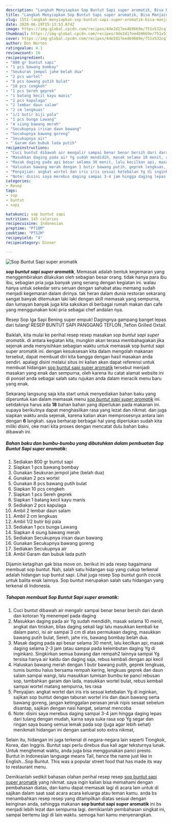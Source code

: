 ```yaml
---
description: "Langkah Menyiapkan Sop Buntut Sapi super aromatik, Bisa Manjain Lidah"
title: "Langkah Menyiapkan Sop Buntut Sapi super aromatik, Bisa Manjain Lidah"
slug: 1551-langkah-menyiapkan-sop-buntut-sapi-super-aromatik-bisa-manjain-lidah
date: 2020-06-19T15:13:53.674Z
image: https://img-global.cpcdn.com/recipes/4de2d17ee4b9669e/751x532cq70/sop-buntut-sapi-super-aromatik-foto-resep-utama.jpg
thumbnail: https://img-global.cpcdn.com/recipes/4de2d17ee4b9669e/751x532cq70/sop-buntut-sapi-super-aromatik-foto-resep-utama.jpg
cover: https://img-global.cpcdn.com/recipes/4de2d17ee4b9669e/751x532cq70/sop-buntut-sapi-super-aromatik-foto-resep-utama.jpg
author: Don Norton
ratingvalue: 4.1
reviewcount: 10
recipeingredient:
- "800 gr buntut sapi"
- "1 pcs bawang bombay"
- "Seukuran jempol jahe belah dua"
- "2 pcs wortel"
- "8 pcs bawang putih bulat"
- "10 pcs cengkeh"
- "1 pcs Sereh geprek"
- "1 batang kecil kayu manis"
- "2 pcs kapulaga"
- "2 lembar daun salam"
- "2 cm lengkuas"
- "1/2 butir biji pala"
- "1 pcs bunga Lawang"
- "4 siung bawang merah"
- "Secukupnya irisan daun bawang"
- "Secukupnya bawang goreng"
- "Secukupnya air"
- " Garam dan bubuk lada putih"
recipeinstructions:
- "Cuci buntut dibawah air mengalir sampai benar benar bersih dari darah dan kotoran Yg menempel pada daging"
- "Masukkan daging pada air Yg sudah mendidih, masak selama 10 menit, angkat dan tiriskan, bilas daging sekali lagi lalu masukkan kembali ke dalam panci, isi air sampai 3 cm di atas permukaan daging, masukkan bawang putih bulat, Sereh, jahe iris, bawang bombay belah dua."
- "Masak daging pada api besar selama 30 menit, lalu kecilkan api, masak daging selama 2-3 jam (atau sampai pada kelembutan daging Yg di inginkan). Singkirkan semua bawang dan rempah2 lainnya sampai Yg tersisa hanya air kaldu dan daging saja, rebus kembali dengan api kecil"
- "Haluskan bawang merah dengan 1 butir bawang putih, geprek lengkuas, tumis bumbu halus bersama rempah kering, lengkuas geprek dan daun salam sampai wangi, lalu masukkan tumisan bumbu ke panci rebusan sop, tambahkan garam dan lada, masukkan wortel bulat, rebus kembali sampai wortel matang sempurna, tes rasa"
- "Penyajian: angkat wortel dan iris iris sesuai ketebalan Yg di inginkan, sajikan sop buntut dengan taburan wortel iris dan daun bawang serta bawang goreng, jangan ketinggalan perasan jeruk nipis sesaat sebelum disantap, sajikan dengan nasi hangat, selamat mencoba"
- "Note: disini saya merebus daging sampai 3-4 jam hingga daging lepas dari tulang dengan mudah, karna saya suka rasa sop Yg segar dan ringan saya buang semua lemak pada sop (juga agar lebih sehat) menikmati hidangan ini dengan sambal soto extra nikmat,"
categories:
- Resep
tags:
- sop
- buntut
- sapi

katakunci: sop buntut sapi 
nutrition: 143 calories
recipecuisine: Indonesian
preptime: "PT18M"
cooktime: "PT52M"
recipeyield: "4"
recipecategory: Dinner

---
```



![Sop Buntut Sapi super aromatik](https://img-global.cpcdn.com/recipes/4de2d17ee4b9669e/751x532cq70/sop-buntut-sapi-super-aromatik-foto-resep-utama.jpg)

<b><i>sop buntut sapi super aromatik</i></b>, Memasak adalah bentuk kegemaran yang menggembirakan dilakukan oleh sebagian besar orang. tidak hanya para ibu ibu, sebagian pria juga banyak yang senang dengan kegiatan ini. walau hanya untuk sekedar seru seruan dengan sahabat atau memang sudah menjadi kegemaran dalam dirinya. tak heran dalam dunia restoran sekarang sangat banyak ditemukan laki laki dengan skill memasak yang sempurna, dan lumayan banyak juga kita saksikan di berbagai rumah makan dan cafe yang menggunakan koki pria sebagai chef andalan nya.

Resep Sop Iga Sapi Bening super empuk! Dagingnya gampang banget lepas dari tulang! RESEP BUNTUT SAPI PANGGANG TEFLON ,Teflon Grilled Oxtail.

Baiklah, kita mulai ke perihal resep resep masakan <i>sop buntut sapi super aromatik</i>. di antara kegiatan kita, mungkin akan terasa membahagiakan jika sejenak anda menyisihkan sebagian waktu untuk memasak sop buntut sapi super aromatik ini. dengan kesuksesan kita dalam mengolah makanan tersebut, dapat membuat diri kita bangga dengan hasil masakan anda sendiri. apalagi disini melalui situs ini kalian akan dapat referensi untuk membuat hidangan <u>sop buntut sapi super aromatik</u> tersebut menjadi masakan yang enak dan sempurna, oleh karena itu catat alamat website ini di ponsel anda sebagai salah satu rujukan anda dalam meracik menu baru yang enak.


Sekarang langsung saja kita start untuk menyediakan bahan baku yang diperuntuk kan dalam memasak menu <u><i>sop buntut sapi super aromatik</i></u> ini. setidaknya harus ada <b>18</b> bahan bahan yang diperlukan pada makanan ini. supaya berikutnya dapat menghasilkan rasa yang lezat dan nikmat. dan juga siapkan waktu anda sejenak, karena kalian akan memprosesnya antara lain dengan <b>6</b> langkah. saya berharap berbagai hal yang diperlukan sudah kita miliki disini, oke mari kita proses dengan mencatat dulu bahan baku dibawah ini.

<!--inarticleads1-->

##### Bahan baku dan bumbu-bumbu yang dibutuhkan dalam pembuatan Sop Buntut Sapi super aromatik:

1. Sediakan 800 gr buntut sapi
1. Siapkan 1 pcs bawang bombay
1. Gunakan Seukuran jempol jahe (belah dua)
1. Gunakan 2 pcs wortel
1. Gunakan 8 pcs bawang putih bulat
1. Siapkan 10 pcs cengkeh
1. Siapkan 1 pcs Sereh geprek
1. Siapkan 1 batang kecil kayu manis
1. Sediakan 2 pcs kapulaga
1. Ambil 2 lembar daun salam
1. Ambil 2 cm lengkuas
1. Ambil 1/2 butir biji pala
1. Sediakan 1 pcs bunga Lawang
1. Siapkan 4 siung bawang merah
1. Sediakan Secukupnya irisan daun bawang
1. Gunakan Secukupnya bawang goreng
1. Sediakan Secukupnya air
1. Ambil  Garam dan bubuk lada putih


Dijamin ketagihan gak bisa move on. berikut ini ada resep bagaimana membuat sop buntut. Nah, salah satu hidangan sup yang cukup terkenal adalah hidangan sup buntut sapi. Lihat juga resep Sop buntut gurih cocok untuk balita enak lainnya. Sop buntut merupakan salah satu hidangan yang terkenal di Indonesia. 

<!--inarticleads2-->

##### Tahapan membuat Sop Buntut Sapi super aromatik:

1. Cuci buntut dibawah air mengalir sampai benar benar bersih dari darah dan kotoran Yg menempel pada daging
1. Masukkan daging pada air Yg sudah mendidih, masak selama 10 menit, angkat dan tiriskan, bilas daging sekali lagi lalu masukkan kembali ke dalam panci, isi air sampai 3 cm di atas permukaan daging, masukkan bawang putih bulat, Sereh, jahe iris, bawang bombay belah dua.
1. Masak daging pada api besar selama 30 menit, lalu kecilkan api, masak daging selama 2-3 jam (atau sampai pada kelembutan daging Yg di inginkan). Singkirkan semua bawang dan rempah2 lainnya sampai Yg tersisa hanya air kaldu dan daging saja, rebus kembali dengan api kecil
1. Haluskan bawang merah dengan 1 butir bawang putih, geprek lengkuas, tumis bumbu halus bersama rempah kering, lengkuas geprek dan daun salam sampai wangi, lalu masukkan tumisan bumbu ke panci rebusan sop, tambahkan garam dan lada, masukkan wortel bulat, rebus kembali sampai wortel matang sempurna, tes rasa
1. Penyajian: angkat wortel dan iris iris sesuai ketebalan Yg di inginkan, sajikan sop buntut dengan taburan wortel iris dan daun bawang serta bawang goreng, jangan ketinggalan perasan jeruk nipis sesaat sebelum disantap, sajikan dengan nasi hangat, selamat mencoba
1. Note: disini saya merebus daging sampai 3-4 jam hingga daging lepas dari tulang dengan mudah, karna saya suka rasa sop Yg segar dan ringan saya buang semua lemak pada sop (juga agar lebih sehat) menikmati hidangan ini dengan sambal soto extra nikmat,


Selain itu, hidangan ini juga terkenal di negara-negara lain seperti Tiongkok, Korea, dan Inggris. Buntut sapi perlu direbus dua kali agar teksturnya lunak. Untuk menghemat waktu, anda juga bisa menggunakan panci presto. Buntut in Indonesian language means Tail, hence the name just like in English…Sop Buntut. This was a popular street food that has made its way to restaurant menu. 

Demikianlah sedikit bahasan olahan perihal resep resep <u>sop buntut sapi super aromatik</u> yang nikmat. saya ingin kalian bisa memahami dengan pembahasan diatas, dan kamu dapat memasak lagi di acara lain untuk di sajikan dalam saat saat acara acara keluarga atau teman kamu. anda bs menambahkan resep resep yang ditampilkan diatas sesuai dengan keinginan anda, sehingga makanan <b>sop buntut sapi super aromatik</b> ini bs menjadi lebih lezat dan sempurna lagi. demikianlah pembahasan singkat ini, sampai bertemu lagi di lain waktu. semoga hari kamu menyenangkan.
